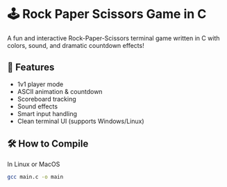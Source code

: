 # 🕹️ Rock Paper Scissors Game in C

A fun and interactive Rock-Paper-Scissors terminal game written in C with colors, sound, and dramatic countdown effects!

## 🚀 Features

- 1v1 player mode
- ASCII animation & countdown
- Scoreboard tracking
- Sound effects
- Smart input handling
- Clean terminal UI (supports Windows/Linux)

## 🛠️ How to Compile

In Linux or MacOS
```bash
gcc main.c -o main

